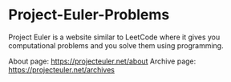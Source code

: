 # Project-Euler-Problems

Project Euler is a website similar to LeetCode where it gives you computational problems and you solve them using programming.

About page: https://projecteuler.net/about
Archive page: https://projecteuler.net/archives
